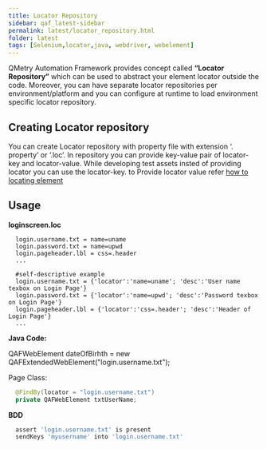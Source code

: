 ```yaml
---
title: Locator Repository
sidebar: qaf_latest-sidebar
permalink: latest/locator_repository.html
folder: latest
tags: [Selenium,locator,java, webdriver, webelement]
---
```


QMetry Automation Framework provides concept called **“Locator Repository”** which can be used to abstract your element locator outside the code. Moreover, you can have separate locator repositories per environment/platform and you can configure at runtime to load environment specific locator repository. 

## Creating Locator repository
You can create Locator repository with property file with extension ‘. property’ or ‘.loc’. In repository you can provide key-value pair of locator-key and locator-value. While developing test assets insted of providing locator you can use the locator-key. to Provide locator value refer [how to locating element](locating_elements.html)

## Usage

**loginscreen.loc**

```properties
  login.username.txt = name=uname
  login.password.txt = name=upwd
  login.pageheader.lbl = css=.header
  ...
  
  #self-descriptive example
  login.username.txt = {'locator':'name=uname'; 'desc':'User name texbox on Login Page'}
  login.password.txt = {'locator':'name=upwd'; 'desc':'Password texbox on Login Page'}
  login.pageheader.lbl = {'locator':'css=.header'; 'desc':'Header of Login Page'}
  ...
```
**Java Code:**

  QAFWebElement dateOfBirhth = new QAFExtendedWebElement("login.username.txt");

Page Class:

```java
  @FindBy(locator = "login.username.txt")
  private QAFWebElement txtUserName;
```

**BDD**

```javaScript
  assert 'login.username.txt' is present
  sendKeys 'myusername' into 'login.username.txt'
```

